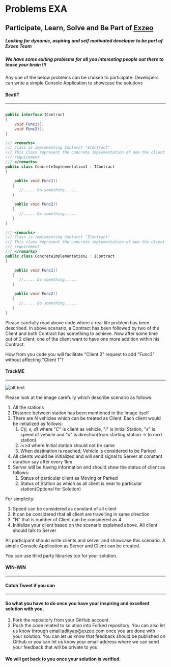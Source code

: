 # Problems EXA

## Participate, Learn, Solve and Be Part of [Exzeo](http://exzeosoftware.com)

##### Looking for dynamic, aspiring and self motivated developer to be part of Exzeo Team

##### We have some exiting problems for all you interesting people out there to tease your brain !!!

Any one of the below problems can be chosen to participate. Developers can write a simple Console Application
to showcase the solutions

#### BeatIT
***

~~~ csharp

public interface IContract
{
    void Func1();
    void Func2();
}

/// <remarks>
/// Class is implementing Contarct "IContract"
/// This class represent the concrete implementation of one the client C1
/// requirement  
/// </remarks>
public class ConcreteImplementation1 : IContract
{

    public void Func1()
   {
      //..... Do something......
   }

    public void Func2()
   {
      //..... Do something......
   }
}

/// <remarks>
/// Class is implementing Contarct "IContract"
/// This class represent the concrete implementation of one the client C2
/// requirement  
/// </remarks>
public class ConcreteImplementation2 : IContract
{

    public void Func1()
   {
      //..... Do something......
   }

    public void Func2()
   {
      //..... Do something......
   }
}

~~~

Please carefully read above code where a real life problem has been described. In above scenario, a Contract has been followed by two of the Client and both Contract has something to achieve. Now after some time out of 2 client, one of the client want to have one more addition within his Contract.

How from you code you will facilitate "Client 2" request to add "Func3" without affecting "Client 1"?

#### TrackME
***

![alt text](http://www.gliffy.com/go/publish/image/6087349/M.png "Stations")

Please look at the image carefully which describe scenario as follows:

1. All the stations
2. Distance between station has been mentioned in the Image itself
3. There are N vehicles which can be treated as Client. Each client would be initialized as follows:
	1. *C(i, s, d)* where "*C*" is client as vehicle, "*i*" is Initial Station, "*s*" is speed of vehicle and "*d*" is direction(from starting station -> to next station)
	2. *i<>d* where Initial station should not be same 
	3. When destination is reached, Vehicle is considered to be Parked
4. All clients would be initialized and will send signal to Server at constant duration say after every 1km
5. Server will be having information and should show the status of client as follows:
	1. Status of particular client as Moving or Parked
	2. Status of Station as which as all client is near to particular station(Optional for Solution)
	
For simplicity:
1. Speed can be considered as constant of all client 
2. It can be considered that all client are travelling in same direction
3. "N" that is number of Client can be considered as 4 
4. Initialize your client based on the scenario explained above. All client should talk to Server 

All participant should write clients and server and showcase this scenario. A simple Console Application as Server and Client can be created.

You can use third party libraries too for your solution.

#### WIN-WIN
***


#### Catch Tweet if you can
***


#### So what you have to do once you have your inspiring and excellent solution with you. 

1. Fork the repository from your GitHub account. 
2. Push the code related to solution into Forked repository. You can also let us know through email:adityap@exzeo.com once you are done with your solution. You can let us know that feedback should be published on Github or you can let us know your email address where we can send your feedback that will be private to you.


#### We will get back to you once your solution is verified. 
